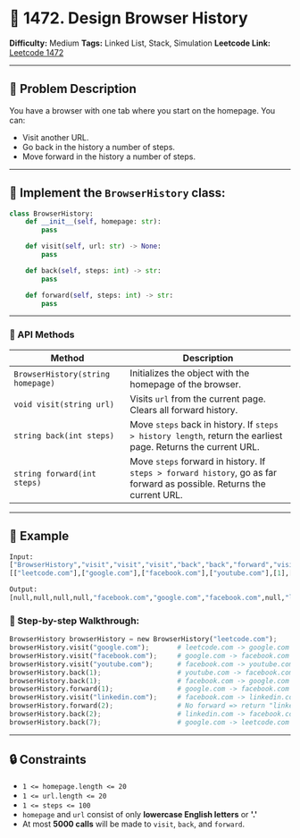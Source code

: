 # 🧭 1472. Design Browser History

**Difficulty:** Medium
**Tags:** Linked List, Stack, Simulation
**Leetcode Link:** [Leetcode 1472](https://leetcode.com/problems/design-browser-history/)

---

## 📝 Problem Description

You have a browser with one tab where you start on the homepage. You can:

* Visit another URL.
* Go back in the history a number of steps.
* Move forward in the history a number of steps.

---

## 📘 Implement the `BrowserHistory` class:

```python
class BrowserHistory:
    def __init__(self, homepage: str):
        pass

    def visit(self, url: str) -> None:
        pass

    def back(self, steps: int) -> str:
        pass

    def forward(self, steps: int) -> str:
        pass
```

---

### 🧱 API Methods

| Method                            | Description                                                                                                            |
| --------------------------------- | ---------------------------------------------------------------------------------------------------------------------- |
| `BrowserHistory(string homepage)` | Initializes the object with the homepage of the browser.                                                               |
| `void visit(string url)`          | Visits `url` from the current page. Clears all forward history.                                                        |
| `string back(int steps)`          | Move `steps` back in history. If `steps > history length`, return the earliest page. Returns the current URL.          |
| `string forward(int steps)`       | Move `steps` forward in history. If `steps > forward history`, go as far forward as possible. Returns the current URL. |

---

## 📌 Example

```python
Input:
["BrowserHistory","visit","visit","visit","back","back","forward","visit","forward","back","back"]
[["leetcode.com"],["google.com"],["facebook.com"],["youtube.com"],[1],[1],[1],["linkedin.com"],[2],[2],[7]]

Output:
[null,null,null,null,"facebook.com","google.com","facebook.com",null,"linkedin.com","google.com","leetcode.com"]
```

### 🧭 Step-by-step Walkthrough:

```python
BrowserHistory browserHistory = new BrowserHistory("leetcode.com");
browserHistory.visit("google.com");       # leetcode.com -> google.com
browserHistory.visit("facebook.com");     # google.com -> facebook.com
browserHistory.visit("youtube.com");      # facebook.com -> youtube.com
browserHistory.back(1);                   # youtube.com -> facebook.com => return "facebook.com"
browserHistory.back(1);                   # facebook.com -> google.com => return "google.com"
browserHistory.forward(1);                # google.com -> facebook.com => return "facebook.com"
browserHistory.visit("linkedin.com");     # facebook.com -> linkedin.com (clears forward history)
browserHistory.forward(2);                # No forward => return "linkedin.com"
browserHistory.back(2);                   # linkedin.com -> facebook.com -> google.com => return "google.com"
browserHistory.back(7);                   # google.com -> leetcode.com => return "leetcode.com"
```

---

## 🔒 Constraints

* `1 <= homepage.length <= 20`
* `1 <= url.length <= 20`
* `1 <= steps <= 100`
* `homepage` and `url` consist of only **lowercase English letters** or **'.'**
* At most **5000 calls** will be made to `visit`, `back`, and `forward`.